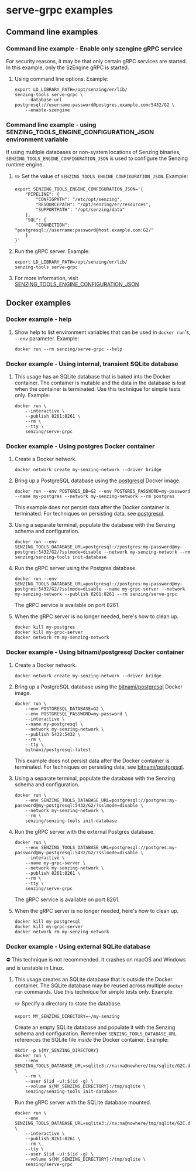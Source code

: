 # serve-grpc examples

## Command line examples

### Command line example - Enable only szengine gRPC service

For security reasons, it may be that only certain gRPC services are started.
In this example, only the SzEngine gRPC is started.

1. Using command line options.
   Example:

    ```console
    export LD_LIBRARY_PATH=/opt/senzing/er/lib/
    senzing-tools serve-grpc \
        --database-url postgresql://username:password@postgres.example.com:5432/G2 \
        --enable-szengine
    ```

### Command line example - using SENZING_TOOLS_ENGINE_CONFIGURATION_JSON environment variable

If using multiple databases or non-system locations of Senzing binaries,
`SENZING_TOOLS_ENGINE_CONFIGURATION_JSON` is used to configure the Senzing runtime engine.

1. :pencil2: Set the value of `SENZING_TOOLS_ENGINE_CONFIGURATION_JSON`.
   Example:

    ```console
    export SENZING_TOOLS_ENGINE_CONFIGURATION_JSON='{
        "PIPELINE": {
            "CONFIGPATH": "/etc/opt/senzing",
            "RESOURCEPATH": "/opt/senzing/er/resources",
            "SUPPORTPATH": "/opt/senzing/data"
        },
        "SQL": {
            "CONNECTION": "postgresql://username:password@host.example.com:G2/"
        }
    }'
    ```

1. Run the gRPC server.
   Example:

    ```console
    export LD_LIBRARY_PATH=/opt/senzing/er/lib/
    senzing-tools serve-grpc
    ```

1. For more information, visit
   [SENZING_TOOLS_ENGINE_CONFIGURATION_JSON](https://github.com/senzing-garage/knowledge-base/blob/main/lists/environment-variables.md#senzing_tools_engine_configuration_json)

## Docker examples

### Docker example - help

1. Show help to list environment variables that can be used in `docker run`'s, `--env` parameter.
   Example:

    ```console
    docker run --rm senzing/serve-grpc --help
    ```

### Docker example - Using internal, transient SQLite database

1. This usage has an SQLite database that is baked into the Docker container.
   The container is mutable and the data in the database is lost when the container is terminated.
   Use this technique for simple tests only.
   Example:

    ```console
    docker run \
        --interactive \
        --publish 8261:8261 \
        --rm \
        --tty \
        senzing/serve-grpc
    ```

### Docker example - Using postgres Docker container

1. Create a Docker network.

    ```console
    docker network create my-senzing-network --driver bridge
    ```

1. Bring up a PostgreSQL database using the [postgresql] Docker image.

    ```console
    docker run --env POSTGRES_DB=G2 --env POSTGRES_PASSWORD=my-password --name my-postgres --network my-senzing-network --rm postgres
    ```

    This example does not persist data after the Docker container is terminated.
    For techniques on persisting data, see [postgresql].

1. Using a separate terminal, populate the database with the Senzing schema and configuration.

    ```console
    docker run --env SENZING_TOOLS_DATABASE_URL=postgresql://postgres:my-password@my-postgres:5432/G2/?sslmode=disable --network my-senzing-network --rm senzing/senzing-tools init-database
    ```

1. Run the gRPC server using the Postgres database.

    ```console
    docker run --env SENZING_TOOLS_DATABASE_URL=postgresql://postgres:my-password@my-postgres:5432/G2/?sslmode=disable --name my-grpc-server --network my-senzing-network --publish 8261:8261 --rm senzing/serve-grpc
    ```

   The gRPC service is available on port 8261.

1. When the gRPC server is no longer needed, here's how to clean up.

    ```console
    docker kill my-postgres
    docker kill my-grpc-server
    docker network rm my-senzing-network
    ```

### Docker example - Using bitnami/postgresql Docker container

1. Create a Docker network.

    ```console
    docker network create my-senzing-network --driver bridge
    ```

1. Bring up a PostgreSQL database using the [bitnami/postgresql] Docker image.

    ```console
    docker run \
        --env POSTGRESQL_DATABASE=G2 \
        --env POSTGRESQL_PASSWORD=my-password \
        --interactive \
        --name my-postgresql \
        --network my-senzing-network \
        --publish 5432:5432 \
        --rm \
        --tty \
        bitnami/postgresql:latest
    ```

    This example does not persist data after the Docker container is terminated.
    For techniques on persisting data, see [bitnami/postgresql].

1. Using a separate terminal, populate the database with the Senzing schema and configuration.

    ```console
    docker run \
        --env SENZING_TOOLS_DATABASE_URL=postgresql://postgres:my-password@my-postgresql:5432/G2/?sslmode=disable \
        --network my-senzing-network \
        --rm \
        senzing/senzing-tools init-database
    ```

1. Run the gRPC server with the external Postgres database.

    ```console
    docker run \
        --env SENZING_TOOLS_DATABASE_URL=postgresql://postgres:my-password@my-postgresql:5432/G2/?sslmode=disable \
        --interactive \
        --name my-grpc-server \
        --network my-senzing-network \
        --publish 8261:8261 \
        --rm \
        --tty \
        senzing/serve-grpc
    ```

   The gRPC service is available on port 8261.

1. When the gRPC server is no longer needed, here's how to clean up.

    ```console
    docker kill my-postgresql
    docker kill my-grpc-server
    docker network rm my-senzing-network
    ```

### Docker example - Using external SQLite database

:no_entry: This technique is not recommended.
It crashes on macOS and Windows and is unstable in Linux.

1. This usage creates an SQLite database that is outside the Docker container.
   The SQLite database may be reused across multiple `docker run` commands.
   Use this technique for simple tests only.
   Example:

   :pencil2: Specify a directory to store the database.

    ```console
    export MY_SENZING_DIRECTORY=~/my-senzing
    ```

   Create an empty SQLite database and populate it with the Senzing schema and configuration.
   Remember `SENZING_TOOLS_DATABASE_URL` references the SQLite file *inside* the Docker container.
   Example:

    ```console
    mkdir -p ${MY_SENZING_DIRECTORY}
    docker run \
        --env SENZING_TOOLS_DATABASE_URL=sqlite3://na:na@nowhere/tmp/sqlite/G2C.db \
        --rm \
        --user $(id -u):$(id -g) \
        --volume ${MY_SENZING_DIRECTORY}:/tmp/sqlite \
        senzing/senzing-tools init-database
    ```

   Run the gRPC server with the SQLite database mounted.

    ```console
    docker run \
        --env SENZING_TOOLS_DATABASE_URL=sqlite3://na:na@nowhere/tmp/sqlite/G2C.db \
        --interactive \
        --publish 8261:8261 \
        --rm \
        --tty \
        --user $(id -u):$(id -g) \
        --volume ${MY_SENZING_DIRECTORY}:/tmp/sqlite \
        senzing/serve-grpc
    ```

[bitnami/postgresql]: https://hub.docker.com/r/bitnami/postgresql
[postgresql]: https://hub.docker.com/_/postgres
